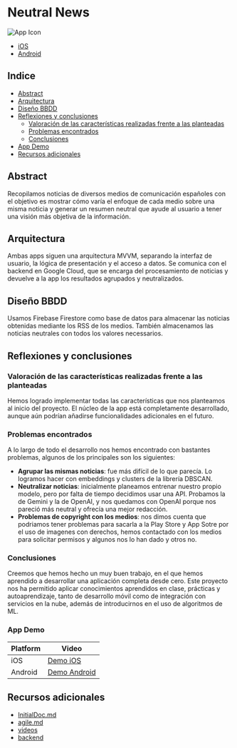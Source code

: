 # Neutral News

![App Icon](https://github.com/user-attachments/assets/f6b051c2-4e50-4b4f-b6c1-9f26233d1eb1)

- [iOS](https://github.com/ITEC-BCN/projecte-2-dam-24-25-neutral-news/blob/main/iOS/)
- [Android](https://github.com/ITEC-BCN/projecte-2-dam-24-25-neutral-news/blob/main/Android/)

## Indice
- [Abstract](#abstract)
- [Arquitectura](#arquitectura)
- [Diseño BBDD](#diseño-bbdd)
- [Reflexiones y conclusiones](#reflexiones-y-conclusiones)
  - [Valoración de las características realizadas frente a las planteadas](#valoración-de-las-características-realizadas-frente-a-las-planteadas)
  - [Problemas encontrados](#problemas-encontrados)
  - [Conclusiones](#conclusiones)
- [App Demo](#app-demo)  
- [Recursos adicionales](#recursos-adicionales)  

## Abstract
Recopilamos noticias de diversos medios de comunicación españoles con el objetivo es mostrar cómo varía el enfoque de cada medio sobre una misma noticia y generar un resumen neutral que ayude al usuario a tener una visión más objetiva de la información.

## Arquitectura
Ambas apps siguen una arquitectura MVVM, separando la interfaz de usuario, la lógica de presentación y el acceso a datos. 
Se comunica con el backend en Google Cloud, que se encarga del procesamiento de noticias y devuelve a la app los resultados agrupados y neutralizados.

## Diseño BBDD
Usamos Firebase Firestore como base de datos para almacenar las noticias obtenidas mediante los RSS de los medios. También almacenamos las noticias neutrales con todos los valores necessarios.

## Reflexiones y conclusiones

### Valoración de las características realizadas frente a las planteadas
Hemos logrado implementar todas las características que nos planteamos al inicio del proyecto. El núcleo de la app está completamente desarrollado, aunque aún podrían añadirse funcionalidades adicionales en el futuro.

### Problemas encontrados
A lo largo de todo el desarrollo nos hemos encontrado con bastantes problemas, algunos de los principales son los siguientes:
- **Agrupar las mismas noticias**: fue más difícil de lo que parecía. Lo logramos hacer con embeddings y clusters de la librería DBSCAN.
- **Neutralizar noticias**: inicialmente planeamos entrenar nuestro propio modelo, pero por falta de tiempo decidimos usar una API. Probamos la de Gemini y la de OpenAI, y nos quedamos con OpenAI porque nos pareció más neutral y ofrecía una mejor redacción.
- **Problemas de copyright con los medios**: nos dimos cuenta que podriamos tener problemas para sacarla a la Play Store y App Sotre por el uso de imagenes con derechos, hemos contactado con los medios para solicitar permisos y algunos nos lo han dado y otros no.

### Conclusiones
Creemos que hemos hecho un muy buen trabajo, en el que hemos aprendido a desarrollar una aplicación completa desde cero. Este proyecto nos ha permitido aplicar conocimientos aprendidos en clase, prácticas y autoaprendizaje, tanto de desarrollo móvil como de integración con servicios en la nube, además de introducirnos en el uso de algoritmos de ML.

### App Demo
| Platform | Video |
|----------|------|
| iOS     | [Demo iOS](https://github.com/user-attachments/assets/c6110d9a-a5bf-44e7-9afd-e38de9f4ff34) |
| Android  | [Demo Android](https://github.com/user-attachments/assets/cdc97bb6-300f-4396-a17c-a06e766f63a8) |

## Recursos adicionales
- [InitialDoc.md](https://github.com/ITEC-BCN/projecte-2-dam-24-25-neutral-news/blob/main/InitialDoc.md)
- [agile.md](https://github.com/ITEC-BCN/projecte-2-dam-24-25-neutral-news/blob/main/agile.md)
- [videos](https://github.com/ITEC-BCN/projecte-2-dam-24-25-neutral-news/blob/main/videos/)
- [backend](https://github.com/ITEC-BCN/projecte-2-dam-24-25-neutral-news/blob/main/functions/)

